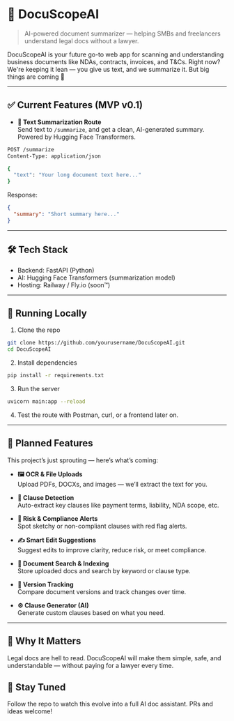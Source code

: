 # 📄 DocuScopeAI

> AI-powered document summarizer — helping SMBs and freelancers understand legal docs without a lawyer.

DocuScopeAI is your future go-to web app for scanning and understanding business documents like NDAs, contracts, invoices, and T&Cs. Right now? We're keeping it lean — you give us text, and we summarize it. But big things are coming 👀

---

## ✅ Current Features (MVP v0.1)

- **🧠 Text Summarization Route**  
  Send text to `/summarize`, and get a clean, AI-generated summary. Powered by Hugging Face Transformers.

```bash
POST /summarize
Content-Type: application/json

{
  "text": "Your long document text here..."
}
```

Response:
```json
{
  "summary": "Short summary here..."
}
```

---

## 🛠️ Tech Stack

- Backend: FastAPI (Python)
- AI: Hugging Face Transformers (summarization model)
- Hosting: Railway / Fly.io (soon™)

---

## 🧪 Running Locally

1. Clone the repo  
```bash
git clone https://github.com/yourusername/DocuScopeAI.git
cd DocuScopeAI
```

2. Install dependencies  
```bash
pip install -r requirements.txt
```

3. Run the server  
```bash
uvicorn main:app --reload
```

4. Test the route with Postman, curl, or a frontend later on.

---

## 🌱 Planned Features

This project’s just sprouting — here’s what’s coming:

- **🖼️ OCR & File Uploads**  
  Upload PDFs, DOCXs, and images — we’ll extract the text for you.

- **📌 Clause Detection**  
  Auto-extract key clauses like payment terms, liability, NDA scope, etc.

- **🚨 Risk & Compliance Alerts**  
  Spot sketchy or non-compliant clauses with red flag alerts.

- **✍️ Smart Edit Suggestions**  
  Suggest edits to improve clarity, reduce risk, or meet compliance.

- **🔎 Document Search & Indexing**  
  Store uploaded docs and search by keyword or clause type.

- **📜 Version Tracking**  
  Compare document versions and track changes over time.

- **⚙️ Clause Generator (AI)**  
  Generate custom clauses based on what you need.

---

## 🧠 Why It Matters

Legal docs are hell to read. DocuScopeAI will make them simple, safe, and understandable — without paying for a lawyer every time.

## 👀 Stay Tuned

Follow the repo to watch this evolve into a full AI doc assistant. PRs and ideas welcome!
